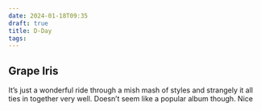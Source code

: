 ```yaml
---
date: 2024-01-18T09:35
draft: true
title: D-Day
tags:
---
```

## Grape Iris

It’s just a wonderful ride through a mish mash of styles and strangely it all ties in together very well. Doesn’t seem like a popular album though. Nice